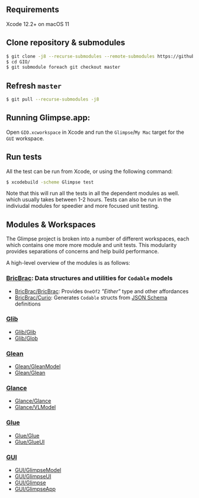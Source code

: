 
## Requirements

Xcode 12.2+ on macOS 11

## Clone repository & submodules

```bash
$ git clone -j8 --recurse-submodules --remote-submodules https://github.com/glimpseio/GIO.git
$ cd GIO/
$ git submodule foreach git checkout master
```
 
## Refresh `master`

```bash
$ git pull --recurse-submodules -j8
```


## Running Glimpse.app:

Open `GIO.xcworkspace` in Xcode and run the `Glimpse`/`My Mac` target for the `GUI` workspace.
  
  
## Run tests

All the test can be run from Xcode, or using the following command:

```bash
$ xcodebuild -scheme Glimpse test
```

Note that this will run all the tests in all the dependent modules as well. which usually takes between 1-2 hours. Tests can also be run in the indiviudal modules for speedier and more focused unit testing.

## Modules & Workspaces

The Glimpse project is broken into a number of different workspaces, each which contains one more more module and unit tests. This modularity provides separations of concerns and help build performance.

A high-level overview of the modules is as follows:

### [BricBrac](https://github.com/glimpseio/BricBrac): Data structures and utilities for `Codable` models
 * [BricBrac/BricBrac](https://github.com/glimpseio/BricBrac/tree/master/Sources/BricBrac): Provides `OneOf2` *"Either"* type and other affordances
 * [BricBrac/Curio](https://github.com/glimpseio/BricBrac/tree/master/Sources/Curio): Generates `Codable` structs from [JSON Schema](http://json-schema.org) definitions
 
 ### [Glib](https://github.com/glimpseio/Glib)
 * [Glib/Glib](https://github.com/glimpseio/Glib/tree/master/Glib)
 * [Glib/Glob](https://github.com/glimpseio/Glib/tree/master/Glob)
 
 ### [Glean](https://github.com/glimpseio/Glean)
 * [Glean/GleanModel](https://github.com/glimpseio/Glean/tree/master/Glean)
 * [Glean/Glean](https://github.com/glimpseio/Glean/tree/master/GleanModel)

### [Glance](https://github.com/glimpseio/Glance)
 * [Glance/Glance](https://github.com/glimpseio/Glance/tree/master/Glance)
 * [Glance/VLModel](https://github.com/glimpseio/Glance/tree/master/VLModel)
 
 ### [Glue](https://github.com/glimpseio/Glue)
 * [Glue/Glue](https://github.com/glimpseio/Glue/tree/master/Glue)
 * [Glue/GlueUI](https://github.com/glimpseio/Glue/tree/master/GlueUI)
 
 ### [GUI](https://github.com/glimpseio/GUI)
 * [GUI/GlimpseModel](https://github.com/glimpseio/GUI/tree/master/GlimpseModel)
 * [GUI/GlimpseUI](https://github.com/glimpseio/GUI/tree/master/GlimpseUI)
 * [GUI/Glimpse](https://github.com/glimpseio/GUI/tree/master/Glimpse)
 * [GUI/GlimpseApp](https://github.com/glimpseio/GUI/tree/master/GlimpseApp)

